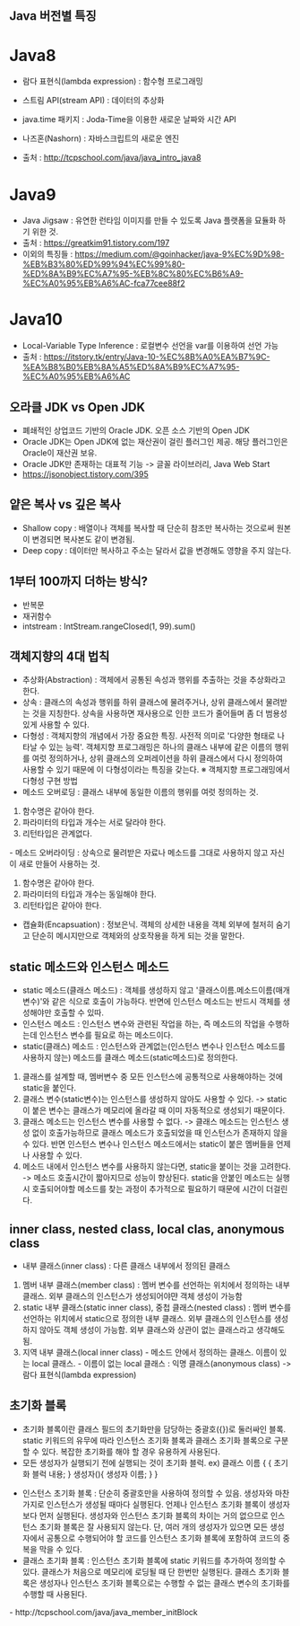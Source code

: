 ## Java 버전별 특징

# Java8
- 람다 표현식(lambda expression) : 함수형 프로그래밍
- 스트림 API(stream API) : 데이터의 추상화
- java.time 패키지 : Joda-Time을 이용한 새로운 날짜와 시간 API
- 나즈혼(Nashorn) : 자바스크립트의 새로운 엔진

- 출처 : http://tcpschool.com/java/java_intro_java8

# Java9
- Java Jigsaw : 유연한 런타임 이미지를 만들 수 있도록 Java 플랫폼을 묘듈화 하기 위한 것.
- 출처 : https://greatkim91.tistory.com/197
- 이외의 특징들 : https://medium.com/@goinhacker/java-9%EC%9D%98-%EB%B3%80%ED%99%94%EC%99%80-%ED%8A%B9%EC%A7%95-%EB%8C%80%EC%B6%A9-%EC%A0%95%EB%A6%AC-fca77cee88f2

# Java10
- Local-Variable Type Inference : 로컬변수 선언을 var를 이용하여 선언 가능
- 출처 : https://itstory.tk/entry/Java-10-%EC%8B%A0%EA%B7%9C-%EA%B8%B0%EB%8A%A5%ED%8A%B9%EC%A7%95-%EC%A0%95%EB%A6%AC

## 오라클 JDK vs Open JDK
- 폐쇄적인 상업코드 기반의 Oracle JDK. 오픈 소스 기반의 Open JDK
- Oracle JDK는 Open JDK에 없는 재산권이 걸린 플러그인 제공. 해당 플러그인은 Oracle이 재산권 보유.
- Oracle JDK만 존재하는 대표적 기능 -> 글꼴 라이브러리, Java Web Start
- https://jsonobject.tistory.com/395

## 얕은 복사 vs 깊은 복사
- Shallow copy : 배열이나 객체를 복사할 때 단순히 참조만 복사하는 것으로써 원본이 변경되면 복사본도 같이 변경됨.
- Deep copy : 데이터만 복사하고 주소는 달라서 값을 변경해도 영향을 주지 않는다.

## 1부터 100까지 더하는 방식?
- 반복문
- 재귀함수
- intstream : IntStream.rangeClosed(1, 99).sum()

## 객체지향의 4대 법칙
- 추상화(Abstraction) : 객체에서 공통된 속성과 행위를 추출하는 것을 추상화라고 한다.
- 상속 : 클래스의 속성과 행위를 하위 클래스에 물려주거나, 상위 클래스에서 물려받는 것을 지칭한다. 상속을 사용하면 재사용으로 인한 코드가 줄어들며 좀 더 범용성 있게 사용할 수 있다.
- 다형성 : 객체지향의 개념에서 가장 중요한 특징. 사전적 의미로 '다양한 형태로 나타날 수 있는 능력'. 객체지향 프로그래밍은 하나의 클래스 내부에 같은 이름의 행위를 여럿 정의하거나, 상위 클래스의 오퍼레이션을 하위 클래스에서 다시 정의하여 사용할 수 있기 때문에 이 다형성이라는 특징을 갖는다.
※ 객체지향 프로그래밍에서 다형성 구현 방법
- 메소드 오버로딩 : 클래스 내부에 동일한 이름의 행위를 여럿 정의하는 것. 
<ol>
  <li>
    함수명은 같아야 한다.
  </li>
  <li>
    파라미터의 타입과 개수는 서로 달라야 한다.
  </li>
  <li>
    리턴타입은 관계없다.
  </li>
</ol>
- 메소드 오버라이딩 : 상속으로 물려받은 자료나 메소드를 그대로 사용하지 않고 자신이 새로 만들어 사용하는 것.
<ol>
  <li>
    함수명은 같아야 한다.
  </li>
  <li>
    파라미터의 타입과 개수는 동일해야 한다.
  </li>
  <li>
    리턴타입은 같아야 한다.
  </li>
</ol>

- 캡슐화(Encapsuation) : 정보은닉. 객체의 상세한 내용을 객체 외부에 철저히 숨기고 단순히 메시지만으로 객체와의 상호작용을 하게 되는 것을 말한다.

## static 메소드와 인스턴스 메소드
- static 메소드(클래스 메소드) : 객체를 생성하지 않고 '클래스이름.메소드이름(매개변수)'와 같은 식으로 호출이 가능하다. 반면에 인스턴스 메소드는 반드시 객체를 생성해야만 호출할 수 있따.
- 인스턴스 메소드 : 인스턴스 변수와 관련된 작업을 하는, 즉 메소드의 작업을 수행하는데 인스턴스 변수를 필요로 하는 메소드이다.
- static(클래스) 메소드 : 인스턴스와 관계없는(인스턴스 변수나 인스턴스 메소드를 사용하지 않는) 메소드를 클래스 메소드(static메소드)로 정의한다.
<ol>
  <li>
    클래스를 설계할 때, 멤버변수 중 모든 인스턴스에 공통적으로 사용해야하는 것에 static을 붙인다.
  </li>
  <li>
    클래스 변수(static변수)는 인스턴스를 생성하지 않아도 사용할 수 있다. -> static이 붙은 변수는 클래스가 메모리에 올라갈 때 이미 자동적으로 생성되기 때문이다.
  </li>
  <li>
    클래스 메소드는 인스턴스 변수를 사용할 수 없다. -> 클래스 메소드는 인스턴스 생성 없이 호출가능하므로 클래스 메소드가 호출되었을 때 인스턴스가 존재하지 않을 수 있다. 반면 인스턴스 변수나 인스턴스 메소드에서는 static이 붙은 멤버들을 언제나 사용할 수 있다.
  </li>
  <li>
    메소드 내에서 인스턴스 변수를 사용하지 않는다면, static을 붙이는 것을 고려한다. -> 메소드 호출시간이 짧아지므로 성능이 향상된다. static을 안붙인 메소드는 실행 시 호출되어야할 메소드를 찾는 과정이 추가적으로 필요하기 때문에 시간이 더걸린다.
  </li>
</ol>

## inner class, nested class, local clas, anonymous class
- 내부 클래스(inner class) : 다른 클래스 내부에서 정의된 클래스
<ol>
  <li>
    멤버 내부 클래스(member class) : 멤버 변수를 선언하는 위치에서 정의하는 내부 클래스. 외부 클래스의 인스턴스가 생성되어야먄 객체 생성이 가능함
  </li>
  <li>
    static 내부 클래스(static inner class), 중첩 클래스(nested class) : 멤버 변수를 선언하는 위치에서 static으로 정의한 내부 클래스. 외부 클래스의 인스턴스를 생성하지 않아도 객체 생성이 가능함. 외부 클래스와 상관이 없는 클래스라고 생각해도 됨.
  </li>
  <li>
    지역 내부 클래스(local inner class)
    - 메소드 안에서 정의하는 클래스. 이름이 있는 local 클래스.
    - 이름이 없는 local 클래스 : 익명 클래스(anonymous class) -> 람다 표현식(lambda expression)
  </li>
</ol>

## 초기화 블록
- 초기화 블록이란 클래스 필드의 초기화만을 담당하는 중괄호({})로 둘러싸인 블록. static 키워드의 유무에 따라 인스턴스 초기화 블록과 클래스 초기화 블록으로 구분할 수 있다. 복잡한 초기화를 해야 할 경우 유용하게 사용된다.
- 모든 생성자가 실행되기 전에 실행되는 것이 초기화 블럭.
ex) 클래스 이름 {
      {
        초기화 블럭 내용;
      }
      생성자(){
        생성자 이름;
      }
    } 
<ul>
  <li>
    인스턴스 초기화 블록 : 단순히 중괄호만을 사용하여 정의할 수 있음. 생성자와 마찬가지로 인스턴스가 생성될 때마다 실행된다. 언제나 인스턴스 초기화 블록이 생성자보다 먼저 실행된다. 생성자와 인스턴스 초기화 블록의 차이는 거의 없으므로 인스턴스 초기화 블록은 잘 사용되지 않는다. 단, 여러 개의 생성자가 있으면 모든 생성자에서 공통으로 수행되어야 할 코드를 인스턴스 초기화 블록에 포함하여 코드의 중복을 막을 수 있다.
  </li>
  <li>
    클래스 초기화 블록 : 인스턴스 초기화 블록에 static 키워드를 추가하여 정의할 수 있다. 클래스가 처음으로 메모리에 로딩될 때 단 한번만 실행된다. 클래스 초기화 블록은 생성자나 인스턴스 초기화 블록으로는 수행할 수 없는 클래스 변수의 초기화를 수행할 때 사용된다.
  </li>
</ul>
- http://tcpschool.com/java/java_member_initBlock
